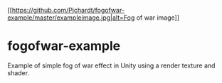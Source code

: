 [[https://github.com/Pjchardt/fogofwar-example/master/exampleimage.jpg|alt=Fog of war image]]

# fogofwar-example
Example of simple fog of war effect in Unity using a render texture and shader.

